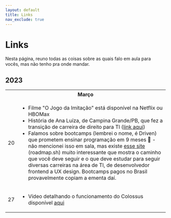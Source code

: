 ```yaml
---
layout: default
title: Links
nav_exclude: true
---
```


# Links

Nesta página, reuno todas as coisas sobre as quais falo em aula para vocês, mas não tenho pra onde mandar.

## 2023

<table>
  <tr>
    <th colspan="2">Março</th>
  </tr>
  <tr>
    <td>20</td>
    <td>
      <ul>
        <li>Filme "O Jogo da Imitação" está disponível na Netflix ou HBOMax</li>
        <li>História de Ana Luíza, de Campina Grande/PB, que fez a transição de carreira de direito para TI (<a href="https://open.spotify.com/episode/3wzoXtATxI8UuX8ld38m9t?si=69f47753127448f0" target="_blank">link aqui</a>)</li>
        <li>Falamos sobre bootcamps (lembrei o nome, é Driven) que prometem ensinar programação em 9 meses 🤭 - não mencionei isso em sala, mas existe <a href="https://roadmap.sh/" target="_blank">esse site</a> (roadmap.sh) muito interessante que mostra o caminho que você deve seguir e o que deve estudar para seguir diversas carreiras na área de TI, de desenvolvedor frontend a UX design. Bootcamps pagos no Brasil provavelmente copiam a ementa daí.</li>
      </ul>
    </td>
  </tr>
  <tr>
    <td>27</td>
    <td>
      <ul>
        <li>Vídeo detalhando o funcionamento do Colossus disponível <a href="https://www.britannica.com/technology/computer/images-videos#/media/1/130429/214516" target="_blank">aqui</a></li>
      </ul>
    </td>
  </tr>
</table>
